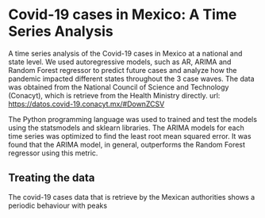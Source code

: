# Covid-19 cases in Mexico: A Time Series Analysis
A time series analysis of the Covid-19 cases in Mexico at a national and state level. We used autoregressive models, such as AR, ARIMA and Random Forest regressor to predict future cases and analyze how the pandemic impacted different states throughout the 3 case waves. The data was obtained from the National Council of Science and Technology (Conacyt), which is retrieve from the Health Ministry directly. url: https://datos.covid-19.conacyt.mx/#DownZCSV

The Python programming language was used to trained and test the models using the statsmodels and sklearn libraries. The ARIMA models for each time series was optimized to find the least root mean squared error. It was found that the ARIMA model, in general, outperforms the Random Forest regressor using this metric.

## Treating the data
The covid-19 cases data that is retrieve by the Mexican authorities shows a periodic behaviour with peaks
